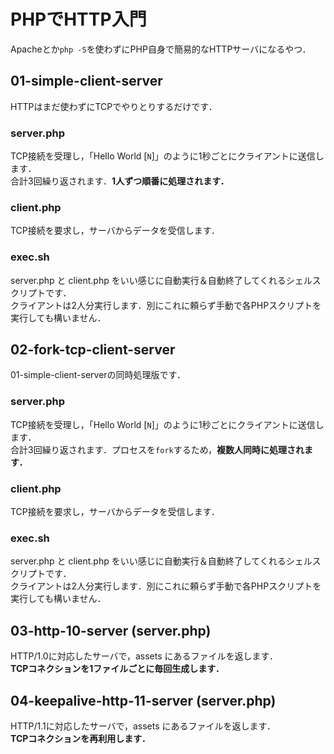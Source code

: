 # PHPでHTTP入門

Apacheとか`php -S`を使わずにPHP自身で簡易的なHTTPサーバになるやつ．

## 01-simple-client-server

HTTPはまだ使わずにTCPでやりとりするだけです．

### server.php

TCP接続を受理し，「Hello World [`N`]」のように1秒ごとにクライアントに送信します．  
合計3回繰り返されます．**1人ずつ順番に処理されます．**

### client.php

TCP接続を要求し，サーバからデータを受信します．

### exec.sh

server.php と client.php をいい感じに自動実行＆自動終了してくれるシェルスクリプトです．  
クライアントは2人分実行します．別にこれに頼らず手動で各PHPスクリプトを実行しても構いません．

## 02-fork-tcp-client-server

01-simple-client-serverの同時処理版です．  

### server.php

TCP接続を受理し，「Hello World [`N`]」のように1秒ごとにクライアントに送信します．  
合計3回繰り返されます．プロセスを`fork`するため，**複数人同時に処理されます．**

### client.php

TCP接続を要求し，サーバからデータを受信します．

### exec.sh

server.php と client.php をいい感じに自動実行＆自動終了してくれるシェルスクリプトです．  
クライアントは2人分実行します．別にこれに頼らず手動で各PHPスクリプトを実行しても構いません．

## 03-http-10-server (server.php)

HTTP/1.0に対応したサーバで，assets にあるファイルを返します．  
**TCPコネクションを1ファイルごとに毎回生成します．**

## 04-keepalive-http-11-server (server.php)

HTTP/1.1に対応したサーバで，assets にあるファイルを返します．  
**TCPコネクションを再利用します．**

<!--

## 05-streaming-http-11-server

HTTP/1.1の `Transfer-Encoding: chunked` を利用してストリーミングを実現します．  
最近はWebSocketを使うほうが主流ですが，依然としてこちらの方法も利用できます．

### client.html

JavaScript製のクライアントです．サーバから送信されてきたメッセージをリアルタイムに表示します．

### server.php

「Hello World [`N`]」のように1秒ごとにクライアントに送信します．

-->
